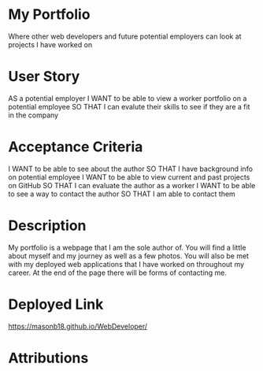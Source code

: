 # My Portfolio

Where other web developers and future potential employers can look at projects I have worked on

# User Story

AS a potential employer
I WANT to be able to view a worker portfolio on a potential employee
SO THAT I can evalute their skills to see if they are a fit in the company

# Acceptance Criteria

I WANT to be able to see about the author
SO THAT I have background info on potential employee
I WANT to be able to view current and past projects on GitHub
SO THAT I can evaluate the author as a worker
I WANT to be able to see a way to contact the author
SO THAT I am able to contact them

# Description

My portfolio is a webpage that I am the sole author of. You will find a little about myself and my journey as well as a few photos. You will also be met with my deployed web applications that I have worked on throughout my career. At the end of the page there will be forms of contacting me.

# Deployed Link

https://masonb18.github.io/WebDeveloper/

# Attributions
